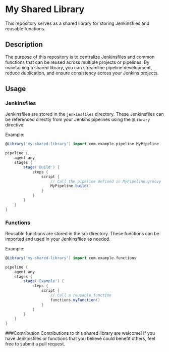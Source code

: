 # My Shared Library

This repository serves as a shared library for storing Jenkinsfiles and reusable functions.

## Description

The purpose of this repository is to centralize Jenkinsfiles and common functions that can be reused across multiple projects or pipelines. By maintaining a shared library, you can streamline pipeline development, reduce duplication, and ensure consistency across your Jenkins projects.

## Usage

### Jenkinsfiles

Jenkinsfiles are stored in the `jenkinsfiles` directory. These Jenkinsfiles can be referenced directly from your Jenkins pipelines using the `@Library` directive.

Example:

```groovy
@Library('my-shared-library') import com.example.pipeline.MyPipeline

pipeline {
    agent any
    stages {
        stage('Build') {
            steps {
                script {
                    // Call the pipeline defined in MyPipeline.groovy
                    MyPipeline.build()
                }
            }
        }
    }
}
```

### Functions

Reusable functions are stored in the src directory. These functions can be imported and used in your Jenkinsfiles as needed.

Example:

```groovy
@Library('my-shared-library') import com.example.functions

pipeline {
    agent any
    stages {
        stage('Example') {
            steps {
                script {
                    // Call a reusable function
                    functions.myFunction()
                }
            }
        }
    }
}
```

###Contribution
Contributions to this shared library are welcome! If you have Jenkinsfiles or functions that you believe could benefit others, feel free to submit a pull request.
